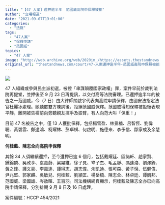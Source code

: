```yaml
---
title: "【47 人案】還押逾半年　范國威高院申保釋被拒"
author: "立場報道"
date: "2021-09-07T13:01:00"
categories:
  - "法庭"
tags:
  - "47人案"
  - "保釋申請"
  - "范國威"
topics:
  - "47 人案"
image: "http://web.archive.org/web/2020im_/https://assets.thestandnews.com/media/photos/20210907-12.png"
original_url: "thestandnews.com/court/47-人案還押逾半年-范國威高院申保釋被拒"
---
```

![](http://web.archive.org/web/2020im_/https://assets.thestandnews.com/media/photos/20210907-12.png)

47 人組織或參與民主派初選，被控「串謀顛覆國家政權」罪，案件早前於裁判法院再提堂，並押後至 9 月 23 日再提訊，以交付高等法院審理。已還押逾半年的被告之一范國威，今（7 日）由大律師關啟宇代表向高院申請保釋，由國安法指定法官杜麗冰處理。她聽罷雙方陳詞後，拒絕范國威保釋。范國威得知保釋被拒後表現平靜，離開被告欄前向旁聽親友揮手及振臂，有人向范大叫「保重！」

目前 47 名被告之中，僅 13 人獲批保釋，包括楊雪盈、林景楠、呂智恆、劉偉聰、黃碧雲、鄭達鴻、柯耀林、彭卓棋、何啟明、施德來、李予信、鄒家成及余慧明。

**何桂藍、陳志全向高院申保釋**

其餘 34 人須繼續還押，至今還押已逾 6 個月，包括戴耀廷、區諾軒、趙家賢、鍾錦麟、吳政亨、袁嘉蔚、梁晃維、徐子見、岑子杰、毛孟靜、馮達浚、劉澤鋒、黃之鋒、譚文豪、李嘉達、譚得志、胡志偉、朱凱迪、張可森、黃子悅、伍健偉、尹兆堅、郭家麒、吳敏兒、何桂藍、劉頴匡、楊岳橋、陳志全、林卓廷、譚凱邦、范國威、梁國雄、岑敖暉、王百羽。司法機構網頁顯示，何桂藍及陳志全亦已向高院申請保釋，分別排期 9 月 8 日及 16 日處理。

案件編號：HCCP 454/2021
